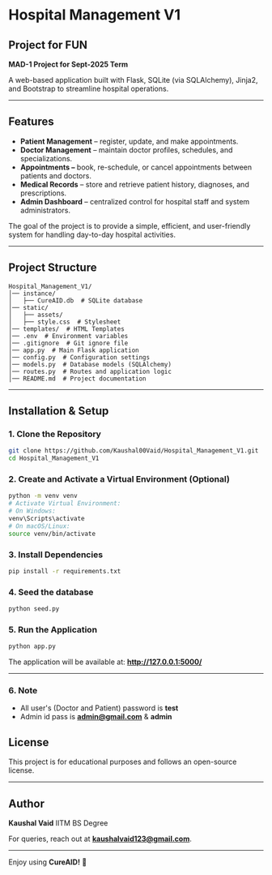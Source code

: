 # Hospital Management V1

## Project for FUN

**MAD-1 Project for Sept-2025 Term**

A web-based application built with Flask, SQLite (via SQLAlchemy), Jinja2, and Bootstrap to streamline hospital operations.

---

## Features

- **Patient Management** – register, update, and make appointments.
- **Doctor Management** – maintain doctor profiles, schedules, and specializations.
- **Appointments –** book, re-schedule, or cancel appointments between patients and doctors.
- **Medical Records** – store and retrieve patient history, diagnoses, and prescriptions.
- **Admin Dashboard** – centralized control for hospital staff and system administrators.

The goal of the project is to provide a simple, efficient, and user-friendly system for handling day-to-day hospital activities.

---

## Project Structure

```
Hospital_Management_V1/
│── instance/
│   ├── CureAID.db  # SQLite database
│── static/
│   ├── assets/
│   ├── style.css  # Stylesheet
│── templates/  # HTML Templates
│── .env  # Environment variables
│── .gitignore  # Git ignore file
│── app.py  # Main Flask application
│── config.py  # Configuration settings
│── models.py  # Database models (SQLAlchemy)
│── routes.py  # Routes and application logic
│── README.md  # Project documentation
```

---

## Installation & Setup

### 1. Clone the Repository

```sh
git clone https://github.com/Kaushal00Vaid/Hospital_Management_V1.git
cd Hospital_Management_V1
```

### 2. Create and Activate a Virtual Environment (Optional)

```sh
python -m venv venv
# Activate Virtual Environment:
# On Windows:
venv\Scripts\activate
# On macOS/Linux:
source venv/bin/activate
```

### 3. Install Dependencies

```sh
pip install -r requirements.txt
```

### 4. Seed the database

```sh
python seed.py
```

### 5. Run the Application

```sh
python app.py
```

The application will be available at: **http://127.0.0.1:5000/**

---

### 6. Note

- All user's (Doctor and Patient) password is **test**
- Admin id pass is **admin@gmail.com** & **admin**

## License

This project is for educational purposes and follows an open-source license.

---

## Author

**Kaushal Vaid**
IITM BS Degree

For queries, reach out at **kaushalvaid123@gmail.com**.

---

Enjoy using **CureAID!** 🚀

